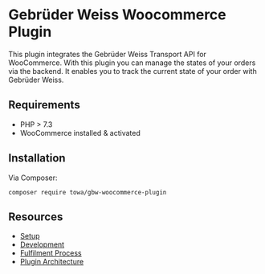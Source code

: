 # Gebrüder Weiss Woocommerce Plugin

This plugin integrates the Gebrüder Weiss Transport API for WooCommerce. With this plugin you can manage the states of your orders via the backend. It enables you to track the current state of your order with Gebrüder Weiss.

## Requirements

- PHP > 7.3
- WooCommerce installed & activated

## Installation

Via Composer:

`composer require towa/gbw-woocommerce-plugin`
## Resources

- [Setup](./setup.md)
- [Development](./development.md)
- [Fulfilment Process](./fulfilment-process.md)
- [Plugin Architecture](./plugin-archtiecture.md)

